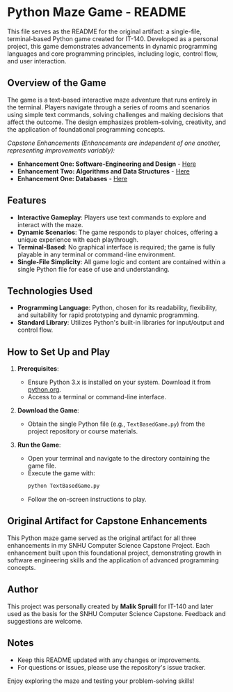 # Python Maze Game - README

This file serves as the README for the original artifact: a single-file, terminal-based Python game created for IT-140. Developed as a personal project, this game demonstrates advancements in dynamic programming languages and core programming principles, including logic, control flow, and user interaction.

## Overview of the Game

The game is a text-based interactive maze adventure that runs entirely in the terminal. Players navigate through a series of rooms and scenarios using simple text commands, solving challenges and making decisions that affect the outcome. The design emphasizes problem-solving, creativity, and the application of foundational programming concepts.

_Capstone Enhancements (Enhancements are independent of one another, representing improvements variably):_
- **Enhancement One: Software-Engineering and Design** - [Here](https://github.com/MalikSpruill/typescript-transpiled-maze-game)
- **Enhancement Two: Algorithms and Data Structures** - [Here](https://github.com/MalikSpruill/algorithms-text-based-maze-game)
- **Enhancement One: Databases** - [Here](https://github.com/MalikSpruill/saturn-runner-maze-game)

## Features

- **Interactive Gameplay**: Players use text commands to explore and interact with the maze.
- **Dynamic Scenarios**: The game responds to player choices, offering a unique experience with each playthrough.
- **Terminal-Based**: No graphical interface is required; the game is fully playable in any terminal or command-line environment.
- **Single-File Simplicity**: All game logic and content are contained within a single Python file for ease of use and understanding.

## Technologies Used

- **Programming Language**: Python, chosen for its readability, flexibility, and suitability for rapid prototyping and dynamic programming.
- **Standard Library**: Utilizes Python's built-in libraries for input/output and control flow.

## How to Set Up and Play

1. **Prerequisites**:
    - Ensure Python 3.x is installed on your system. Download it from [python.org](https://www.python.org/downloads/).
    - Access to a terminal or command-line interface.

2. **Download the Game**:
    - Obtain the single Python file (e.g., `TextBasedGame.py`) from the project repository or course materials.

3. **Run the Game**:
    - Open your terminal and navigate to the directory containing the game file.
    - Execute the game with:
      ```bash
      python TextBasedGame.py
      ```
    - Follow the on-screen instructions to play.

## Original Artifact for Capstone Enhancements

This Python maze game served as the original artifact for all three enhancements in my SNHU Computer Science Capstone Project. Each enhancement built upon this foundational project, demonstrating growth in software engineering skills and the application of advanced programming concepts.

## Author

This project was personally created by **Malik Spruill** for IT-140 and later used as the basis for the SNHU Computer Science Capstone. Feedback and suggestions are welcome.

## Notes

- Keep this README updated with any changes or improvements.
- For questions or issues, please use the repository's issue tracker.

Enjoy exploring the maze and testing your problem-solving skills!
